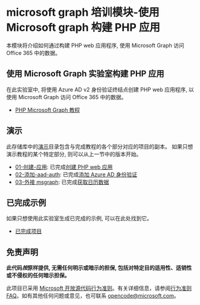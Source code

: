 # <a name="microsoft-graph-training-module---build-php-apps-with-microsoft-graph"></a>microsoft graph 培训模块-使用 Microsoft graph 构建 PHP 应用

本模块将介绍如何通过构建 PHP web 应用程序, 使用 Microsoft Graph 访问 Office 365 中的数据。

## <a name="lab---build-php-apps-with-microsoft-graph"></a>使用 Microsoft Graph 实验室构建 PHP 应用

在此实验室中, 将使用 Azure AD v2 身份验证终结点创建 PHP web 应用程序, 以使用 Microsoft Graph 访问 Office 365 中的数据。

- [PHP Microsoft Graph 教程](https://docs.microsoft.com/graph/training/php-tutorial)

## <a name="demos"></a>演示

此存储库中的[演示](./Demos)目录包含与完成教程的各个部分对应的项目的副本。 如果只想演示教程的某个特定部分, 则可以从上一节中的版本开始。

- [01-创建-应用](Demos/01-create-app): 已完成[创建 PHP web 应用](https://docs.microsoft.com/graph/training/php-tutorial?tutorial-step=1)
- [02-添加-aad-auth](Demos/02-add-aad-auth): 已完成[添加 Azure AD 身份验证](https://docs.microsoft.com/graph/training/php-tutorial?tutorial-step=3)
- [03-外接 msgraph](Demos/03-add-msgraph): 已完成[获取日历数据](https://docs.microsoft.com/graph/training/php-tutorial?tutorial-step=4)

## <a name="completed-sample"></a>已完成示例

如果只想使用此实验室生成已完成的示例, 可以在此处找到它。

- [已完成项目](Demos/03-add-msgraph)

## <a name="disclaimer"></a>免责声明

**此代码*按*原样提供, 无需任何明示或暗示的担保, 包括对特定目的适用性、适销性或不侵权的任何暗示担保。**

此项目已采用 [Microsoft 开放源代码行为准则](https://opensource.microsoft.com/codeofconduct/)。有关详细信息，请参阅[行为准则 FAQ](https://opensource.microsoft.com/codeofconduct/faq/)。如有其他任何问题或意见，也可联系 [opencode@microsoft.com](mailto:opencode@microsoft.com)。
